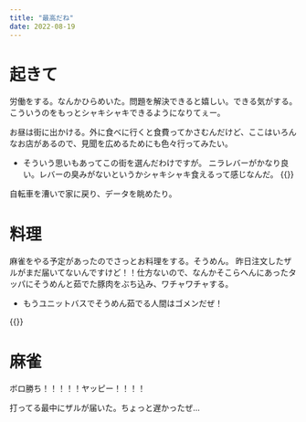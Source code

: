 ```yaml
---
title: "最高だね"
date: 2022-08-19
---
```


# 起きて
労働をする。なんかひらめいた。問題を解決できると嬉しい。できる気がする。こういうのをもっとシャキシャキできるようになりてぇー。

お昼は街に出かける。外に食べに行くと食費ってかさむんだけど、ここはいろんなお店があるので、見聞を広めるためにも色々行ってみたい。
- そういう思いもあってこの街を選んだわけですが。
ニラレバーがかなり良い。レバーの臭みがないというかシャキシャキ食えるって感じなんだ。
{{<tweet user="dango_bot" id="1560827938701881344">}}

自転車を漕いで家に戻り、データを眺めたり。

# 料理
麻雀をやる予定があったのでさっとお料理をする。そうめん。
昨日注文したザルがまだ届いてないんですけど！！仕方ないので、なんかそこらへんにあったタッパにそうめんと茹でた豚肉をぶち込み、ワチャワチャする。
- もうユニットバスでそうめん茹でる人間はゴメンだぜ！

{{<tweet user="dango_bot" id="1560604898151936002">}}

# 麻雀
ボロ勝ち！！！！！ヤッピー！！！！

打ってる最中にザルが届いた。ちょっと遅かったぜ...
